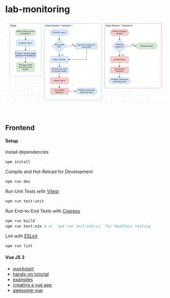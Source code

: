 # lab-monitoring

![process](https://github.com/Iionsroar/lab-monitoring/blob/main/assets/process.png)

<br>


## Frontend
#### Setup
Install dependencies
```sh
npm install
```

Compile and Hot-Reload for Development
```sh
npm run dev
```

Run Unit Tests with [Vitest](https://vitest.dev/)
```sh
npm run test:unit
```

Run End-to-End Tests with [Cypress](https://www.cypress.io/)
```sh
npm run build
npm run test:e2e # or `npm run test:e2e:ci` for headless testing
```

Lint with [ESLint](https://eslint.org/)
```sh
npm run lint
```

#### Vue JS 3
- [quickstart](https://vuejs.org/guide/quick-start.html#with-build-tools)
- [hands-on tutorial](https://vuejs.org/tutorial/#step-1)
- [examples](https://vuejs.org/examples/#handling-input)
- [creating a vue app](https://vuejs.org/guide/essentials/application.html)
- [awesome-vue](https://github.com/vuejs/awesome-vue)
